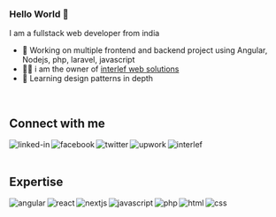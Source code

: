### Hello World 👋
I am a fullstack web developer from india
- 🔭 Working on multiple frontend and backend project using Angular, Nodejs, php, laravel, javascript
- 🧑‍💼 i am the owner of [interlef web solutions](https://interlef.com)
- 🌱 Learning design patterns in depth
<br>

## Connect with me

[<img align="left" alt="linked-in" src="https://img.shields.io/badge/linkedin-%230077B5.svg?&style=for-the-badge&logo=linkedin&logoColor=white" />](https://www.linkedin.com/in/shivamsi687/)
[<img align="left" alt="facebook" src="https://img.shields.io/badge/facebook-%231877F2.svg?&style=for-the-badge&logo=facebook&logoColor=white" />](https://www.facebook.com/profile.php?id=100013939752083)
[<img align="left" alt="twitter" src="https://img.shields.io/badge/twitter-%231DA1F2.svg?&style=for-the-badge&logo=twitter&logoColor=white" />](https://twitter.com/shivam_687)
[<img align="left" alt="upwork" src="https://img.shields.io/badge/UPWORK-%228c22.svg?&style=for-the-badge&logo=upwork&logoColor=white" />](https://www.upwork.com/freelancers/~0108a27459268ad168)
[<img align="left" alt="interlef" src="https://img.shields.io/badge/Interlef-%8000de.svg?&style=for-the-badge" />](https://interlef.com)
<br>
<br>
## Expertise
<img align="left" alt="angular" src="https://img.shields.io/badge/Angular-Love-red?logo=angular" />
<img align="left" alt="react" src="https://img.shields.io/badge/react-Love-blue?logo=react" />
<img align="left" alt="nextjs" src="https://img.shields.io/badge/next.js-Love-orange?logo=nextdotjs" />
<img align="left" alt="javascript" src="https://img.shields.io/badge/Javascript-Love-yellow?logo=javascript" />
<img align="left" alt="php" src="https://img.shields.io/badge/PHP-Love-blue?logo=php" />
<img align="left" alt="html" src="https://img.shields.io/badge/html-Love-blue?logo=html5" />
<img align="left" alt="css" src="https://img.shields.io/badge/css-Love-yellowgreen?logo=css3" />
<br>
<br>


